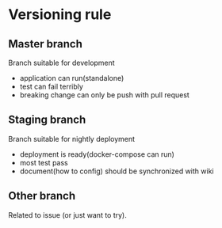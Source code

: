 # Versioning rule

## Master branch

Branch suitable for development

- application can run(standalone)
- test can fail terribly
- breaking change can only be push with pull request

## Staging branch

Branch suitable for nightly deployment

- deployment is ready(docker-compose can run)
- most test pass
- document(how to config) should be synchronized with wiki

## Other branch

Related to issue (or just want to try).
